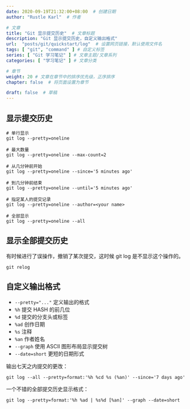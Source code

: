 ```yaml
---
date: 2020-09-19T21:32:00+08:00  # 创建日期
author: "Rustle Karl"  # 作者

# 文章
title: "Git 显示提交历史"  # 文章标题
description: "Git 显示提交历史，自定义输出格式"
url:  "posts/git/quickstart/log"  # 设置网页链接，默认使用文件名
tags: [ "git", "command" ] # 自定义标签
series: [ "Git 学习笔记" ] # 文章主题/文章系列
categories: [ "学习笔记" ] # 文章分类

# 章节
weight: 20 # 文章在章节中的排序优先级，正序排序
chapter: false  # 将页面设置为章节

draft: false  # 草稿
---
```


## 显示提交历史

```shell
# 单行显示
git log --pretty=oneline
```

```shell
# 最大数量
git log --pretty=oneline --max-count=2
```

```shell
# 从几分钟前开始
git log --pretty=oneline --since='5 minutes ago'
```

```shell
# 到几分钟前结束
git log --pretty=oneline --until='5 minutes ago'
```

```shell
# 指定某人的提交记录
git log --pretty=oneline --author=<your name>
```

```shell
# 全部显示
git log --pretty=oneline --all
```

## 显示全部提交历史

有时候进行了误操作，撤销了某次提交，这时候 git log 是不显示这个操作的。

```shell
git relog
```

## 自定义输出格式

- `--pretty="..."` 定义输出的格式
- `%h` 提交 HASH 的前几位
- `%d` 提交的分支头或标签
- `%ad` 创作日期
- `%s` 注释
- `%an` 作者姓名
- `--graph` 使用 ASCII 图形布局显示提交树
- `--date=short` 更短的日期形式

输出七天之内提交的更改：

```shell
git log --all --pretty=format:'%h %cd %s (%an)' --since='7 days ago'
```

一个不错的全部提交历史显示格式：

```shell
git log --pretty=format:'%h %ad | %s%d [%an]' --graph --date=short
```
